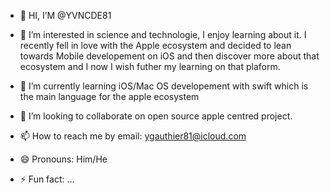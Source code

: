 - 👋 HI, I’M @YVNCDE81

- 👀 I’m interested in science and technologie, I enjoy learning about it. I recently fell in love with the Apple ecosystem and decided to lean towards Mobile developement
  on iOS and then discover more about that ecosystem and I now I wish futher my learning on that plaform.

  
- 🌱 I’m currently learning iOS/Mac OS developement with swift which is the main language for the apple ecosystem
  
- 💞️ I’m looking to collaborate on open source apple centred project.

  
- 📫 How to reach me by email: ygauthier81@icloud.com

  
- 😄 Pronouns: Him/He

  
- ⚡ Fun fact: ...

<!---
YvnCde81/YvnCde81 is a ✨ special ✨ repository because its `README.md` (this file) appears on your GitHub profile.
You can click the Preview link to take a look at your changes.
--->
